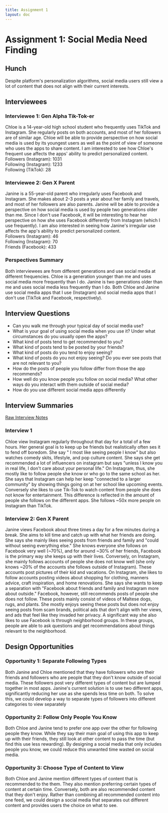 ```yaml
---
title: Assignment 1
layout: doc
---
```


# Assignment 1: Social Media Need Finding

## Hunch
Despite platform's personalization algorithms, social media users still view a lot of content that does not align with their current interests. 

## Interviewees 

### Interviewee 1: Gen Alpha Tik-Tok-er
Chloe is a 14-year-old high school student who frequently uses TikTok and Instagram. She regularly posts on both accounts, and most of her followers are of similar age. Chloe will be able to provide perspective on how social media is used by its youngest users as well as the point of view of someone who uses the apps to share content. I am interested to see how Chloe's frequent use affects the apps' ability to predict personalized content. \
Followers (Instagram): 1031\
Following (Instagram): 1233 \
Following (TikTok): 28

### Interviewee 2: Gen X Parent
Janine is a 55-year-old parent who irregularly uses Facebook and Instagram. She makes about 2-3 posts a year about her family and travels, and most of her followers are also parents. Janine will be able to provide a perspective on how social media is used by people two generations older than me. Since I don't use Facebook, it will be interesting to hear her perspective on how she uses Facebook differently from Instagram (which I use frequently). I am also interested in seeing how Janine's irregular use affects the app's ability to predict personalized content. \
Followers (Instagram): 46 \
Following (Instagram): 70 \
Friends (Facebook): 433 

###  Perspectives  Summary
Both interviewees are from different generations and use social media at different frequencies. Chloe is a generation younger than me and uses social media more frequently than I do. Janine is two generations older than me and uses social media less frequently than I do. Both Chloe and Janine use social media apps that I use (Instagram) and social media apps that I don't use (TikTok and Facebook, respectively). 

## Interview Questions

* Can you walk me through your typical day of social media use?
* What is your goal of using social media when you use it? Under what circumstances do you usually open the apps?
* What kind of posts tend to get recommended to you?
* What kind of posts tend to be posted by your friends?
* What kind of posts do you tend to enjoy seeing?
* What kind of posts do you not enjoy seeing? Do you ever see posts that are not relevant to you?
* How do the posts of people you follow differ from those the app recommends? 
* How well do you know people you follow on social media? What other ways do you interact with them outside of social media?
* How do you use different social media apps differently


## Interview Summaries

[Raw Interview Notes](/assignments/interview_notes)

### Interview 1
Chloe view Instagram regularly throughout that day for a total of a few hours. Her general goal is to keep up be friends but realistically often ses it to fend off boredom. She say " I most like seeing people I know" but also watches comedy skits, lifestyle, and pop culture content. She says she get recommended a lot of influencers on instagram but says "unless I know you in real life, I don't care about your personal life." On Instagram, thus, she mostly like to follow people she know or who go to the same school as her. She says that Instagram can help her keep "connected to a larger community" by showing things going on at her school like upcoming events. Conversely she likes to use Tik-Tok to watch content from people she does not know for entertainment. This difference is reflected in the amount of people she follows on the different apps. She follows ~50x more people on Instagram than TikTok. 

### Interview 2:  Gen X Parent
Janine views Facebook about three times a day for a few minutes during a break. She aims to kill time and catch up with what her friends are doing. She says she mainly likes seeing posts from friends and family and "could without seeing everything else." She knows everyone she follows on Facebook very well (~70%), and for around ~30% of her friends, Facebook is the primary way she keeps up with their lives. Conversely, on Instagram, she mainly follows accounts of people she does not know well (she only knows ~20% of the accounts she follows outside of Instagram). These accounts post pictures of their kid and vacations. On Instagram, she likes to follow accounts posting videos about shopping for clothing, manners advice, craft inspiration, and home renovations. She says she wants to keep a separation with "Facebook about friends and family and Instagram more about outside." Facebook, however, still recommends posts of people she does not follow. These posts mainly consist of videos of Maltese dogs, rugs, and plants. She mostly enjoys seeing these posts but does not enjoy seeing posts from scam brands, political ads that don't align with her views, and ads that feel like they invaded her privacy. A significant way she also likes to use Facebook is through neighborhood groups. In these groups, people are able to ask questions and get recommendations about things relevant to the neighborhood.

## Design Opportunities

### Opportunity 1: Separate Following Types
Both Janine and Chloe mentioned that they have followers who are their friends and followers who are people that they don't know outside of social media. These followers post very different types of content but are lumped together in most apps. Janine's current solution is to use two different apps, significantly reducing her use as she spends less time on both. To solve this, we could develop a way to separate types of followers into different categories to view separately

### Opportunity 2: Follow Only People You Know 
Both Chloe and Janine tend to prefer one app over the other for following people they know. While they say their main goal of using this app to keep up with their friends, they still look at other content to pass the time (but find this use less rewarding). By designing a social media that only includes people you know, we could reduce this unwanted time wasted on social media.

### Opportunity 3: Choose Type of Content to View 
Both Chloe and Janine mention different types of content that is recommended to the them. They also mention preferring certain types of content at certain time. Conversely, both are also recommended content that they don't enjoy. Rather than combining all recommended content into one feed, we could design a social media that separates out different content and provides users the choice on what to see. 


